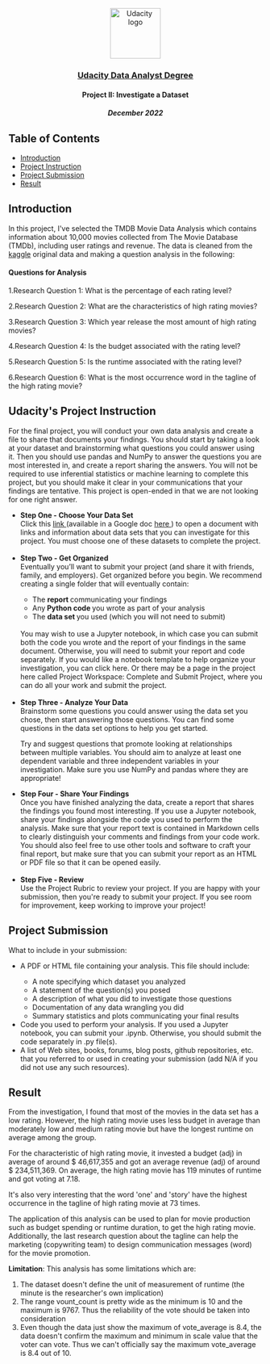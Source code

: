<p align="center">
  <a href="https://www.udacity.com/">
    <img src='https://course_report_production.s3.amazonaws.com/rich/rich_files/rich_files/5511/s300/udacity-logo.png' alt="Udacity logo" width = 100px>
   </a>
</p>
<h3 align="center"><a href='https://www.udacity.com/course/data-analyst-nanodegree--nd002'> Udacity Data Analyst Degree </a></h3>
<h4 align="center">  Project II: Investigate a Dataset </h4>
<h5 align="center">  December 2022 </h4>

## Table of Contents
- [Introduction](#Introduction)
- [Project Instruction](#instruction)
- [Project Submission](#submission)
- [Result](#result)

## Introduction <a name="Introduction"></a>

In this project, I've selected the  TMDB Movie Data Analysis which contains information about 10,000 movies collected from The Movie Database (TMDb), including user ratings and revenue. The data is cleaned from the <a href = "https://www.kaggle.com/datasets/tmdb/tmdb-movie-metadata">kaggle</a> original data and making a question analysis in the following: 

#### Questions for Analysis

1.Research Question 1: What is the percentage of each rating level?

2.Research Question 2:  What are the characteristics of high rating movies?

3.Research Question 3: Which year release the most amount of high rating movies?

4.Research Question 4:  Is the budget associated with the rating level?

5.Research Question 5:  Is the runtime associated with the rating level?

6.Research Question 6: What is the most occurrence word in the tagline of the high rating movie?

## Udacity's Project Instruction <a name="instruction"></a>
For the final project, you will conduct your own data analysis and create a file to share that documents your findings. You should start by taking a look at your dataset and brainstorming what questions you could answer using it. Then you should use pandas and NumPy to answer the questions you are most interested in, and create a report sharing the answers. You will not be required to use inferential statistics or machine learning to complete this project, but you should make it clear in your communications that your findings are tentative. This project is open-ended in that we are not looking for one right answer.

<ul>
  <li><strong>Step One - Choose Your Data Set</strong><br>
Click this  <a href="https://s3.amazonaws.com/video.udacity-data.com/topher/2018/July/5b57919a_data-set-options/data-set-options.pdf"> link </a> (available in a Google doc <a href ="https://docs.google.com/document/d/e/2PACX-1vTlVmknRRnfy_4eTrjw5hYGaiQim5ctr9naaRd4V9du2B5bxpd8FEH3KtDgp8qVekw7Cj1GLk1IXdZi/pub"> here </a>) to open a document with links and information about data sets that you can investigate for this project. You must choose one of these datasets to complete the project.</li>
       <br>
  <li><strong>Step Two - Get Organized </strong><br>   
Eventually you’ll want to submit your project (and share it with friends, family, and employers). Get organized before you begin. We recommend creating a single folder that will eventually contain:</li>
  <ul>
        <li>The <strong> report </strong> communicating your findings</li>
        <li> Any<strong> Python code </strong>you wrote as part of your analysis</li>
        <li>The <strong>data set </strong>you used (which you will not need to submit)</li> 
   </ul> 
  <br>
  You may wish to use a Jupyter notebook, in which case you can submit both the code you wrote and the report of your findings in the same document. Otherwise, you will need to submit your report and code separately. If you would like a notebook template to help organize your investigation, you can click here. Or there may be a page in the project here called Project Workspace: Complete and Submit Project, where you can do all your work and submit the project.
  <br><br>
  <li><strong>Step Three - Analyze Your Data</strong><br>
Brainstorm some questions you could answer using the data set you chose, then start answering those questions. You can find some questions in the data set options to help you get started.

Try and suggest questions that promote looking at relationships between multiple variables. You should aim to analyze at least one dependent variable and three independent variables in your investigation. Make sure you use NumPy and pandas where they are appropriate!
  </li>
  <li><strong>Step Four - Share Your Findings</strong><br> 
<br<br>Once you have finished analyzing the data, create a report that shares the findings you found most interesting. If you use a Jupyter notebook, share your findings alongside the code you used to perform the analysis. Make sure that your report text is contained in Markdown cells to clearly distinguish your comments and findings from your code work. You should also feel free to use other tools and software to craft your final report, but make sure that you can submit your report as an HTML or PDF file so that it can be opened easily.
  </li>
 <br> <li><strong>Step Five - Review </strong><br> 
Use the Project Rubric to review your project. If you are happy with your submission, then you're ready to submit your project. If you see room for improvement, keep working to improve your project!
  </li>
   </ul>
</ul>
  


## Project Submission <a name ='submission'></a>
What to include in your submission:


 <ul> <li>A PDF or HTML file containing your analysis. This file should include:</li>
   <ul>
   <li>A note specifying which dataset you analyzed
   <li>A statement of the question(s) you posed
   <li>A description of what you did to investigate those questions
   <li>Documentation of any data wrangling you did
   <li>Summary statistics and plots communicating your final results    
   </ul>
  <li>Code you used to perform your analysis. If you used a Jupyter notebook, you can submit your .ipynb. Otherwise, you should submit the code separately in .py file(s). </li>
  <li>A list of Web sites, books, forums, blog posts, github repositories, etc. that you referred to or used in creating your submission (add N/A if you did not use any such resources). </li>
</ul>  

## Result <a name="result"></a>
<p align="center">

From the investigation, I found that most of the movies in the data set has a low rating. However, the high rating movie uses less budget in average than moderately low and medium rating movie but have the longest runtime on average among the group. 

For the characteristic of high rating movie, it invested a budget (adj) in average of around \$ 46,617,355 and got an average revenue (adj) of around $ 234,511,369. On average, the high rating movie has 119 minutes of runtime and got voting at 7.18.

It's also very interesting that the word 'one' and 'story' have the highest occurrence in the tagline of high rating movie at 73 times.

The application of this analysis can be used to plan for movie production such as budget spending or runtime duration, to get the high rating movie. Additionally, the last research question about the tagline can help the marketing (copywriting team) to design communication messages (word) for the movie promotion.

**Limitation**: This analysis has some limitations which are:

1. The dataset doesn't define the unit of measurement of runtime (the minute is the researcher's own implication)
2. The range vount_count is pretty wide as the minimum is 10 and the maximum is 9767. Thus the reliability of the vote should be taken into consideration
3. Even though the data just show the maximum of vote_average is 8.4, the data doesn't confirm the maximum and minimum in scale value that the voter can vote. Thus we can't officially say the maximum vote_average is 8.4 out of 10.

</p>
